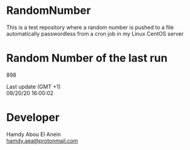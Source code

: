 # RandomNumber    
This is a test repository where a random number is pushed to a file automatically passwordless from a cron job in my Linux CentOS server    
# Random Number of the last run   
898
      
Last update (GMT +1)    
09/20/20 16:00:02
# Developer    
Hamdy Abou El Anein   
hamdy.aea@protonmail.com

